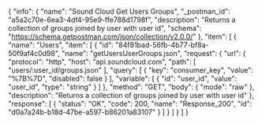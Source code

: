 {
  "info": {
    "name": "Sound Cloud Get Users Groups",
    "_postman_id": "a5a2c70e-6ea3-4df4-95e9-ffe788d1798f",
    "description": "Returns a collection of groups joined by user with user id",
    "schema": "https://schema.getpostman.com/json/collection/v2.0.0/"
  },
  "item": [
    {
      "name": "Users",
      "item": [
        {
          "id": "84f81bad-56fb-4b77-bf8a-50f9af4c0d98",
          "name": "getUsersUserGroups.json",
          "request": {
            "url": {
              "protocol": "http",
              "host": "api.soundcloud.com",
              "path": [
                "users/:user_id/groups.json"
              ],
              "query": [
                {
                  "key": "consumer_key",
                  "value": "%7B%7D",
                  "disabled": false
                }
              ],
              "variable": [
                {
                  "id": "user_id",
                  "value": "user_id",
                  "type": "string"
                }
              ]
            },
            "method": "GET",
            "body": {
              "mode": "raw"
            },
            "description": "Returns a collection of groups joined by user with user id"
          },
          "response": [
            {
              "status": "OK",
              "code": 200,
              "name": "Response_200",
              "id": "d0a7a24b-b18d-47be-a597-b86201a83107"
            }
          ]
        }
      ]
    }
  ]
}